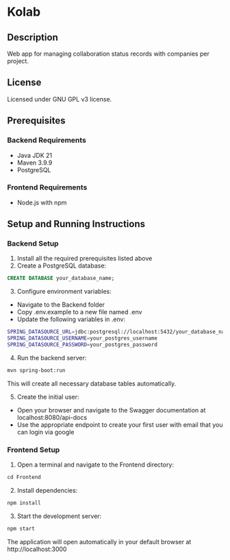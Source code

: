 # Kolab

## Description

Web app for managing collaboration status records with companies per project.

## License

Licensed under GNU GPL v3 license.

## Prerequisites

### Backend Requirements

- Java JDK 21
- Maven 3.9.9
- PostgreSQL

### Frontend Requirements

- Node.js with npm

## Setup and Running Instructions

### Backend Setup

1. Install all the required prerequisites listed above
2. Create a PostgreSQL database:

```sql
CREATE DATABASE your_database_name;
```

3. Configure environment variables:

- Navigate to the Backend folder
- Copy .env.example to a new file named .env
- Update the following variables in .env:

```bash
SPRING_DATASOURCE_URL=jdbc:postgresql://localhost:5432/your_database_name
SPRING_DATASOURCE_USERNAME=your_postgres_username
SPRING_DATASOURCE_PASSWORD=your_postgres_password
```

4. Run the backend server:

```bash
mvn spring-boot:run
```

This will create all necessary database tables automatically.

5. Create the initial user:

- Open your browser and navigate to the Swagger documentation at localhost:8080/api-docs
- Use the appropriate endpoint to create your first user with email that you can login via google

### Frontend Setup

1. Open a terminal and navigate to the Frontend directory:

```bash
cd Frontend
```

2. Install dependencies:

```bash
npm install
```

3. Start the development server:

```bash
npm start
```

The application will open automatically in your default browser at http://localhost:3000
